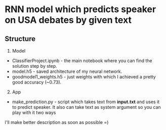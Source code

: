 # RNN model which predicts speaker on USA debates by given text

## Structure

1. Model
 * ClassifierProject.ipynb - the main notebook where you can find the solution step by step.
 * model.h5 - saved architecture of my neural network.
 * goodmodel1_weights.h5 - just weights with which I achieved a pretty good accuracy (~0.73).
 
2. App
 * make_prediction.py - script which takes text from **input.txt** and uses it to predict speaker. It also can take text as system argument so you can play with it two ways


I'll make better description as soon as possible  =)
